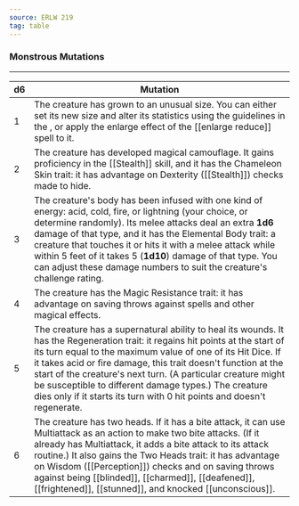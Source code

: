 ```yaml
---
source: ERLW 219
tag: table
---
```


### Monstrous Mutations
---
|d6|Mutation|
|----|------------|
|1|The creature has grown to an unusual size. You can either set its new size and alter its statistics using the guidelines in the , or apply the enlarge effect of the [[enlarge reduce]] spell to it.|
|2|The creature has developed magical camouflage. It gains proficiency in the [[Stealth]] skill, and it has the Chameleon Skin trait: it has advantage on Dexterity ([[Stealth]]) checks made to hide.|
|3|The creature's body has been infused with one kind of energy: acid, cold, fire, or lightning (your choice, or determine randomly). Its melee attacks deal an extra **1d6** damage of that type, and it has the Elemental Body trait: a creature that touches it or hits it with a melee attack while within 5 feet of it takes 5 (**1d10**) damage of that type. You can adjust these damage numbers to suit the creature's challenge rating.|
|4|The creature has the Magic Resistance trait: it has advantage on saving throws against spells and other magical effects.|
|5|The creature has a supernatural ability to heal its wounds. It has the Regeneration trait: it regains hit points at the start of its turn equal to the maximum value of one of its Hit Dice. If it takes acid or fire damage, this trait doesn't function at the start of the creature's next turn. (A particular creature might be susceptible to different damage types.) The creature dies only if it starts its turn with 0 hit points and doesn't regenerate.|
|6|The creature has two heads. If it has a bite attack, it can use Multiattack as an action to make two bite attacks. (If it already has Multiattack, it adds a bite attack to its attack routine.) It also gains the Two Heads trait: it has advantage on Wisdom ([[Perception]]) checks and on saving throws against being [[blinded]], [[charmed]], [[deafened]], [[frightened]], [[stunned]], and knocked [[unconscious]].|
